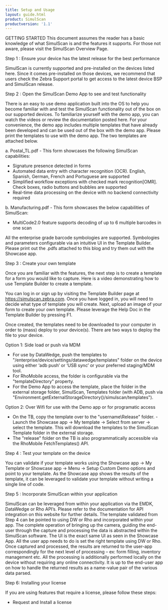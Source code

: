 ```yaml
---
title: Setup and Usage
layout: guide.html
product: SimulScan
productversion: '1.1'
---
```


GETTING STARTED
This document assumes the reader has a basic knowledge of what SimulScan is and the features it supports. For those not aware, please visit the SimulScan Overview Page.

Step 1 : Ensure your device has the latest release for the best performance

SimulScan is currently supported and pre-installed on the devices listed here. Since it comes pre-installed on those devices, we recommend that users check the Zebra Support portal to get access to the latest device BSP and SimulScan release.


Step 2 : Open the SimulScan Demo App to see and test functionality

There is an easy to use demo application built into the OS to help you become familiar with and test the SimulScan functionality out of the box on our supported devices. To familiarize yourself with the demo app, you can watch the videos or review the documentation posted here. For your convenience, the demo app includes multiple templates that have already been developed and can be used out of the box with the demo app. Please print the templates to use with the demo app. The two templates are attached below. 

a. Postal_TL.pdf - This form showcases the following SimulScan capabilities: 
- Signature presence detected in forms 
- Automated data entry with character recognition (OCR). English, Spanish, German, French and Portuguese are supported 
- Simplified workflow exceptions with checked mark recognition[OMR]. Check boxes, radio buttons and bubbles are supported 
- Real-time data processing on the device with no backend connectivity required 

b. Manufacturing.pdf - This form showcases the below capabilities of SimulScan: 
- MultiCode2.0 feature supports decoding of up to 6 multiple barcodes in one scan 

All the enterprise grade barcode symbologies are supported. Symbologies and parameters configurable via an intuitive UI in the Template Builder. Please print out the .pdfs attached to this blog and try them out with the Showcase app.


Step 3 : Create your own template

Once you are familiar with the features, the next step is to create a template for a form you would like to capture. Here is a video demonstrating how to use Template Builder to create a template. 

You can log in or sign up by visiting the Template Builder page at https://simulscan.zebra.com. Once you have logged in, you will need to decide what type of template you will create. Next, upload an image of your form to create your own template. Please leverage the Help Doc in the Template Builder by pressing F1. 

Once created, the templates need to be downloaded to your computer in order to (mass) deploy to your device(s). There are two ways to deploy the file to your device. 

Option 1: Side load or push via MDM 
- For use by DataWedge, push the templates to "/enterprise/device/settings/datawedge/templates" folder on the device using either ‘adb push’ or ‘USB sync’ or your preferred staging/MDM tool. 
- For RhoMobile access, the folder is configurable via the "templateDirectory" property. 
- For the Demo App to access the template, place the folder in the external storage folder, SimulScan, Templates folder (with ADB, push via "Environment.getExternalStorageDirectory()/simulscan/templates"). 

Option 2: Over Wifi for use with the Demo app or for programatic access 
- On the TB, copy the template over to the "username\Release" folder. - Launch the Showcase app -> My template -> Select from server -> select the template. This will download the templates to the SimulScan Template folder in the external storage. 
- The "release" folder on the TB is also programmatically accessible via the RhoMobile FetchTemplates() API.


Step 4 : Test your template on the device

You can validate if your template works using the Showcase app -> My Template or Showcase app -> Menu -> Setup Custom Demo options and point to your template.
As the Showcase app shows the results of the template, it can be leveraged to validate your template without writing a single line of code.


Step 5 : Incorporate SimulScan within your application

SimulScan can be leveraged from within your application via the EMDK, DataWedge or Rho API’s. Please refer to the documentation for API integration on this website for further details.
The template validated from Step 4 can be pointed to using DW or Rho and incorporated within your app. The complete operation of bringing up the camera, guiding the end-user through the capture and processing the data is abstracted within the SimulScan software. The UI is the exact same UI as seen in the Showcase App. All the user app needs to do is set the right template using DW or Rho. Once captured and processed, the results are returned to the user-app correspondingly for the next level of processing – ex: form filling, inventory management etc. 
All the processing is additionally performed locally on the device without requiring any online connectivity. It is up to the end-user app on how to handle the returned results as a name-value pair of the various data parsed.


Step 6: Installing your license

If you are using features that require a license, please follow these steps:
- Request and Install a license

